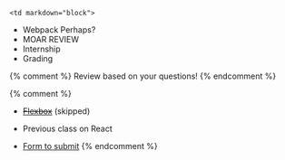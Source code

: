 	<td markdown="block">

* Webpack Perhaps?
* MOAR REVIEW
* Internship
* Grading

{% comment %}
Review based on your questions!
{% endcomment %}

{% comment %}
* <strike>[Flexbox](slides/22/flexbox.html)</strike> (skipped)

* Previous class on React
* [Form to submit](https://docs.google.com/a/nyu.edu/forms/d/e/1FAIpQLSdORjpmFxMqgYubKcDUJwRHrIUmh-iyKmviuq41pcVHNo2qCw/viewform)
{% endcomment %}

</td>
	<td markdown="block">
<!--
* Chapter 
* Chapter 
-->
</td>
	<td markdown="block">
<!--
* [](assignments/.html)
-->
</td>
